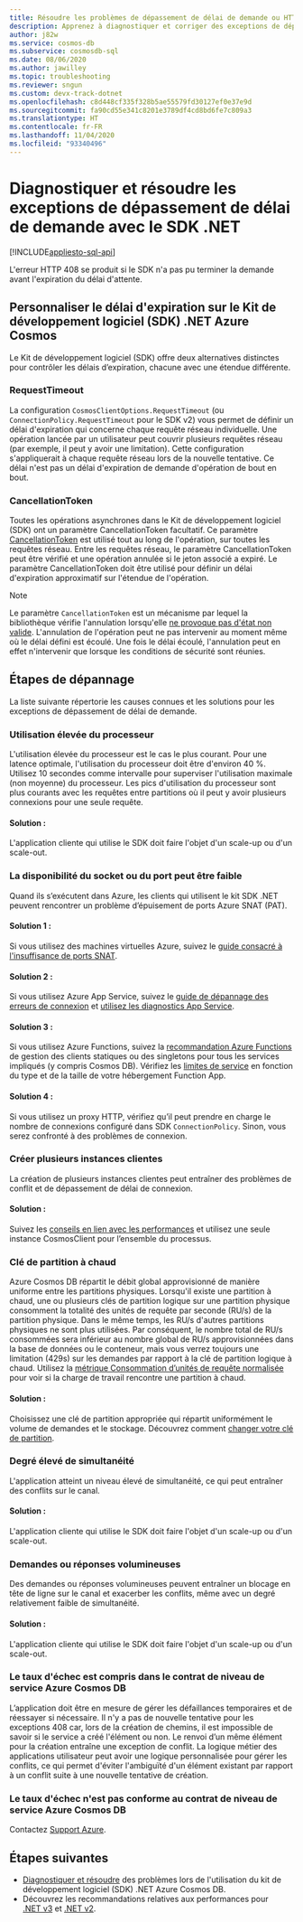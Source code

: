 ```yaml
---
title: Résoudre les problèmes de dépassement de délai de demande ou HTTP 408 Azure Cosmos DB avec le SDK .NET
description: Apprenez à diagnostiquer et corriger des exceptions de dépassement de délai de demande avec le SDK .NET.
author: j82w
ms.service: cosmos-db
ms.subservice: cosmosdb-sql
ms.date: 08/06/2020
ms.author: jawilley
ms.topic: troubleshooting
ms.reviewer: sngun
ms.custom: devx-track-dotnet
ms.openlocfilehash: c8d448cf335f328b5ae55579fd30127ef0e37e9d
ms.sourcegitcommit: fa90cd55e341c8201e3789df4cd8bd6fe7c809a3
ms.translationtype: HT
ms.contentlocale: fr-FR
ms.lasthandoff: 11/04/2020
ms.locfileid: "93340496"
---
```

# <a name="diagnose-and-troubleshoot-azure-cosmos-db-net-sdk-request-timeout-exceptions"></a>Diagnostiquer et résoudre les exceptions de dépassement de délai de demande avec le SDK .NET
[!INCLUDE[appliesto-sql-api](includes/appliesto-sql-api.md)]

L'erreur HTTP 408 se produit si le SDK n'a pas pu terminer la demande avant l'expiration du délai d'attente.

## <a name="customize-the-timeout-on-the-azure-cosmos-db-net-sdk"></a>Personnaliser le délai d'expiration sur le Kit de développement logiciel (SDK) .NET Azure Cosmos

Le Kit de développement logiciel (SDK) offre deux alternatives distinctes pour contrôler les délais d’expiration, chacune avec une étendue différente.

### <a name="requesttimeout"></a>RequestTimeout

La configuration `CosmosClientOptions.RequestTimeout` (ou `ConnectionPolicy.RequestTimeout` pour le SDK v2) vous permet de définir un délai d'expiration qui concerne chaque requête réseau individuelle. Une opération lancée par un utilisateur peut couvrir plusieurs requêtes réseau (par exemple, il peut y avoir une limitation). Cette configuration s'appliquerait à chaque requête réseau lors de la nouvelle tentative. Ce délai n'est pas un délai d'expiration de demande d'opération de bout en bout.

### <a name="cancellationtoken"></a>CancellationToken

Toutes les opérations asynchrones dans le Kit de développement logiciel (SDK) ont un paramètre CancellationToken facultatif. Ce paramètre [CancellationToken](/dotnet/standard/threading/how-to-listen-for-cancellation-requests-by-polling) est utilisé tout au long de l'opération, sur toutes les requêtes réseau. Entre les requêtes réseau, le paramètre CancellationToken peut être vérifié et une opération annulée si le jeton associé a expiré. Le paramètre CancellationToken doit être utilisé pour définir un délai d'expiration approximatif sur l'étendue de l'opération.

> [!NOTE]
> Le paramètre `CancellationToken` est un mécanisme par lequel la bibliothèque vérifie l'annulation lorsqu'elle [ne provoque pas d'état non valide](https://devblogs.microsoft.com/premier-developer/recommended-patterns-for-cancellationtoken/). L'annulation de l'opération peut ne pas intervenir au moment même où le délai défini est écoulé. Une fois le délai écoulé, l'annulation peut en effet n'intervenir que lorsque les conditions de sécurité sont réunies.

## <a name="troubleshooting-steps"></a>Étapes de dépannage
La liste suivante répertorie les causes connues et les solutions pour les exceptions de dépassement de délai de demande.

### <a name="high-cpu-utilization"></a>Utilisation élevée du processeur
L'utilisation élevée du processeur est le cas le plus courant. Pour une latence optimale, l'utilisation du processeur doit être d'environ 40 %. Utilisez 10 secondes comme intervalle pour superviser l'utilisation maximale (non moyenne) du processeur. Les pics d'utilisation du processeur sont plus courants avec les requêtes entre partitions où il peut y avoir plusieurs connexions pour une seule requête.

#### <a name="solution"></a>Solution :
L'application cliente qui utilise le SDK doit faire l'objet d'un scale-up ou d'un scale-out.

### <a name="socket-or-port-availability-might-be-low"></a>La disponibilité du socket ou du port peut être faible
Quand ils s’exécutent dans Azure, les clients qui utilisent le kit SDK .NET peuvent rencontrer un problème d’épuisement de ports Azure SNAT (PAT).

#### <a name="solution-1"></a>Solution 1 :
Si vous utilisez des machines virtuelles Azure, suivez le [guide consacré à l'insuffisance de ports SNAT](troubleshoot-dot-net-sdk.md#snat).

#### <a name="solution-2"></a>Solution 2 :
Si vous utilisez Azure App Service, suivez le [guide de dépannage des erreurs de connexion](../app-service/troubleshoot-intermittent-outbound-connection-errors.md#cause) et [utilisez les diagnostics App Service](https://azure.github.io/AppService/2018/03/01/Deep-Dive-into-TCP-Connections-in-App-Service-Diagnostics.html).

#### <a name="solution-3"></a>Solution 3 :
Si vous utilisez Azure Functions, suivez la [recommandation Azure Functions](../azure-functions/manage-connections.md#static-clients) de gestion des clients statiques ou des singletons pour tous les services impliqués (y compris Cosmos DB). Vérifiez les [limites de service](../azure-functions/functions-scale.md#service-limits) en fonction du type et de la taille de votre hébergement Function App.

#### <a name="solution-4"></a>Solution 4 :
Si vous utilisez un proxy HTTP, vérifiez qu’il peut prendre en charge le nombre de connexions configuré dans SDK `ConnectionPolicy`. Sinon, vous serez confronté à des problèmes de connexion.

### <a name="create-multiple-client-instances"></a>Créer plusieurs instances clientes
La création de plusieurs instances clientes peut entraîner des problèmes de conflit et de dépassement de délai de connexion.

#### <a name="solution"></a>Solution :
Suivez les [conseils en lien avec les performances](performance-tips-dotnet-sdk-v3-sql.md#sdk-usage) et utilisez une seule instance CosmosClient pour l’ensemble du processus.

### <a name="hot-partition-key"></a>Clé de partition à chaud
Azure Cosmos DB répartit le débit global approvisionné de manière uniforme entre les partitions physiques. Lorsqu'il existe une partition à chaud, une ou plusieurs clés de partition logique sur une partition physique consomment la totalité des unités de requête par seconde (RU/s) de la partition physique. Dans le même temps, les RU/s d'autres partitions physiques ne sont plus utilisées. Par conséquent, le nombre total de RU/s consommées sera inférieur au nombre global de RU/s approvisionnées dans la base de données ou le conteneur, mais vous verrez toujours une limitation (429s) sur les demandes par rapport à la clé de partition logique à chaud. Utilisez la [métrique Consommation d’unités de requête normalisée](monitor-normalized-request-units.md) pour voir si la charge de travail rencontre une partition à chaud. 

#### <a name="solution"></a>Solution :
Choisissez une clé de partition appropriée qui répartit uniformément le volume de demandes et le stockage. Découvrez comment [changer votre clé de partition](https://devblogs.microsoft.com/cosmosdb/how-to-change-your-partition-key/).

### <a name="high-degree-of-concurrency"></a>Degré élevé de simultanéité
L'application atteint un niveau élevé de simultanéité, ce qui peut entraîner des conflits sur le canal.

#### <a name="solution"></a>Solution :
L'application cliente qui utilise le SDK doit faire l'objet d'un scale-up ou d'un scale-out.

### <a name="large-requests-or-responses"></a>Demandes ou réponses volumineuses
Des demandes ou réponses volumineuses peuvent entraîner un blocage en tête de ligne sur le canal et exacerber les conflits, même avec un degré relativement faible de simultanéité.

#### <a name="solution"></a>Solution :
L'application cliente qui utilise le SDK doit faire l'objet d'un scale-up ou d'un scale-out.

### <a name="failure-rate-is-within-the-azure-cosmos-db-sla"></a>Le taux d'échec est compris dans le contrat de niveau de service Azure Cosmos DB
L’application doit être en mesure de gérer les défaillances temporaires et de réessayer si nécessaire. Il n'y a pas de nouvelle tentative pour les exceptions 408 car, lors de la création de chemins, il est impossible de savoir si le service a créé l'élément ou non. Le renvoi d’un même élément pour la création entraîne une exception de conflit. La logique métier des applications utilisateur peut avoir une logique personnalisée pour gérer les conflits, ce qui permet d'éviter l'ambiguïté d'un élément existant par rapport à un conflit suite à une nouvelle tentative de création.

### <a name="failure-rate-violates-the-azure-cosmos-db-sla"></a>Le taux d'échec n'est pas conforme au contrat de niveau de service Azure Cosmos DB
Contactez [Support Azure](https://aka.ms/azure-support).

## <a name="next-steps"></a>Étapes suivantes
* [Diagnostiquer et résoudre](troubleshoot-dot-net-sdk.md) des problèmes lors de l'utilisation du kit de développement logiciel (SDK) .NET Azure Cosmos DB.
* Découvrez les recommandations relatives aux performances pour [.NET v3](performance-tips-dotnet-sdk-v3-sql.md) et [.NET v2](performance-tips.md).